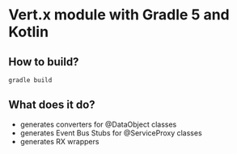 # Vert.x module with Gradle 5 and Kotlin

## How to build?

`gradle build`

## What does it do?

- generates converters for @DataObject classes
- generates Event Bus Stubs for @ServiceProxy classes
- generates RX wrappers